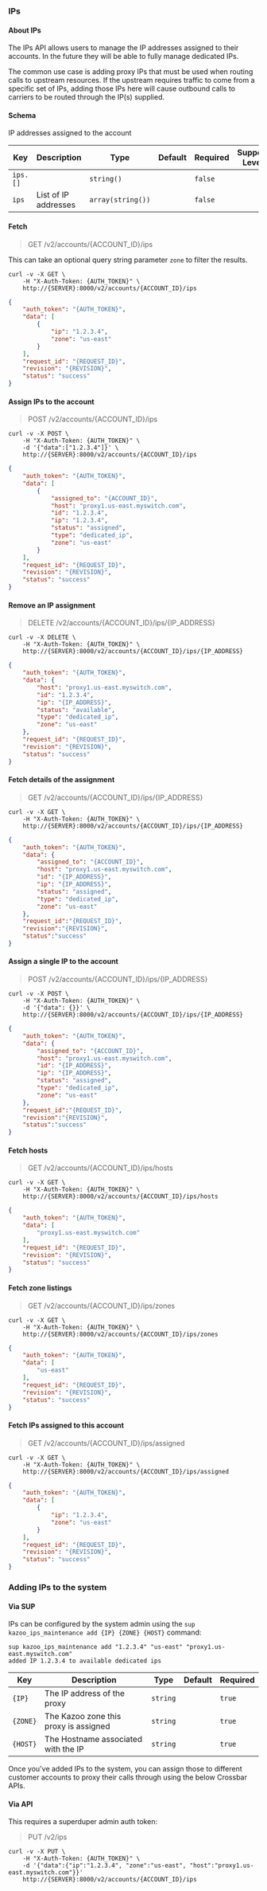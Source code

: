 ### IPs

#### About IPs

The IPs API allows users to manage the IP addresses assigned to their accounts. In the future they will be able to fully manage dedicated IPs.

The common use case is adding proxy IPs that must be used when routing calls to upstream resources. If the upstream requires traffic to come from a specific set of IPs, adding those IPs here will cause outbound calls to carriers to be routed through the IP(s) supplied.

#### Schema

IP addresses assigned to the account



Key | Description | Type | Default | Required | Support Level
--- | ----------- | ---- | ------- | -------- | -------------
`ips.[]` |   | `string()` |   | `false` |  
`ips` | List of IP addresses | `array(string())` |   | `false` |  



#### Fetch

> GET /v2/accounts/{ACCOUNT_ID}/ips

This can take an optional query string parameter `zone` to filter the results.

```shell
curl -v -X GET \
    -H "X-Auth-Token: {AUTH_TOKEN}" \
    http://{SERVER}:8000/v2/accounts/{ACCOUNT_ID}/ips
```

```json
{
    "auth_token": "{AUTH_TOKEN}",
    "data": [
        {
            "ip": "1.2.3.4",
            "zone": "us-east"
        }
    ],
    "request_id": "{REQUEST_ID}",
    "revision": "{REVISION}",
    "status": "success"
}
```

#### Assign IPs to the account

> POST /v2/accounts/{ACCOUNT_ID}/ips

```shell
curl -v -X POST \
    -H "X-Auth-Token: {AUTH_TOKEN}" \
    -d '{"data":["1.2.3.4"]}' \
    http://{SERVER}:8000/v2/accounts/{ACCOUNT_ID}/ips
```

```json
{
    "auth_token": "{AUTH_TOKEN}",
    "data": [
        {
            "assigned_to": "{ACCOUNT_ID}",
            "host": "proxy1.us-east.myswitch.com",
            "id": "1.2.3.4",
            "ip": "1.2.3.4",
            "status": "assigned",
            "type": "dedicated_ip",
            "zone": "us-east"
        }
    ],
    "request_id": "{REQUEST_ID}",
    "revision": "{REVISION}",
    "status": "success"
}
```

#### Remove an IP assignment

> DELETE /v2/accounts/{ACCOUNT_ID}/ips/{IP_ADDRESS}

```shell
curl -v -X DELETE \
    -H "X-Auth-Token: {AUTH_TOKEN}" \
    http://{SERVER}:8000/v2/accounts/{ACCOUNT_ID}/ips/{IP_ADDRESS}
```

```json
{
    "auth_token": "{AUTH_TOKEN}",
    "data": {
        "host": "proxy1.us-east.myswitch.com",
        "id": "1.2.3.4",
        "ip": "{IP_ADDRESS}",
        "status": "available",
        "type": "dedicated_ip",
        "zone": "us-east"
    },
    "request_id": "{REQUEST_ID}",
    "revision": "{REVISION}",
    "status": "success"
}
```

#### Fetch details of the assignment

> GET /v2/accounts/{ACCOUNT_ID}/ips/{IP_ADDRESS}

```shell
curl -v -X GET \
    -H "X-Auth-Token: {AUTH_TOKEN}" \
    http://{SERVER}:8000/v2/accounts/{ACCOUNT_ID}/ips/{IP_ADDRESS}
```

```json
{
    "auth_token": "{AUTH_TOKEN}",
    "data": {
        "assigned_to": "{ACCOUNT_ID}",
        "host": "proxy1.us-east.myswitch.com",
        "id": "{IP_ADDRESS}",
        "ip": "{IP_ADDRESS}",
        "status": "assigned",
        "type": "dedicated_ip",
        "zone": "us-east"
    },
    "request_id":"{REQUEST_ID}",
    "revision":"{REVISION}",
    "status":"success"
}
```

#### Assign a single IP to the account

> POST /v2/accounts/{ACCOUNT_ID}/ips/{IP_ADDRESS}

```shell
curl -v -X POST \
    -H "X-Auth-Token: {AUTH_TOKEN}" \
    -d '{"data": {}}' \
    http://{SERVER}:8000/v2/accounts/{ACCOUNT_ID}/ips/{IP_ADDRESS}
```

```json
{
    "auth_token": "{AUTH_TOKEN}",
    "data": {
        "assigned_to": "{ACCOUNT_ID}",
        "host": "proxy1.us-east.myswitch.com",
        "id": "{IP_ADDRESS}",
        "ip": "{IP_ADDRESS}",
        "status": "assigned",
        "type": "dedicated_ip",
        "zone": "us-east"
    },
    "request_id":"{REQUEST_ID}",
    "revision":"{REVISION}",
    "status":"success"
}
```

#### Fetch hosts

> GET /v2/accounts/{ACCOUNT_ID}/ips/hosts

```shell
curl -v -X GET \
    -H "X-Auth-Token: {AUTH_TOKEN}" \
    http://{SERVER}:8000/v2/accounts/{ACCOUNT_ID}/ips/hosts
```

```json
{
    "auth_token": "{AUTH_TOKEN}",
    "data": [
        "proxy1.us-east.myswitch.com"
    ],
    "request_id": "{REQUEST_ID}",
    "revision": "{REVISION}",
    "status": "success"
}
```

#### Fetch zone listings

> GET /v2/accounts/{ACCOUNT_ID}/ips/zones

```shell
curl -v -X GET \
    -H "X-Auth-Token: {AUTH_TOKEN}" \
    http://{SERVER}:8000/v2/accounts/{ACCOUNT_ID}/ips/zones
```

```json
{
    "auth_token": "{AUTH_TOKEN}",
    "data": [
        "us-east"
    ],
    "request_id": "{REQUEST_ID}",
    "revision": "{REVISION}",
    "status": "success"
}
```

#### Fetch IPs assigned to this account

> GET /v2/accounts/{ACCOUNT_ID}/ips/assigned

```shell
curl -v -X GET \
    -H "X-Auth-Token: {AUTH_TOKEN}" \
    http://{SERVER}:8000/v2/accounts/{ACCOUNT_ID}/ips/assigned
```

```json
{
    "auth_token": "{AUTH_TOKEN}",
    "data": [
        {
            "ip": "1.2.3.4",
            "zone": "us-east"
        }
    ],
    "request_id": "{REQUEST_ID}",
    "revision": "{REVISION}",
    "status": "success"
}
```


### Adding IPs to the system

#### Via SUP

IPs can be configured by the system admin using the `sup kazoo_ips_maintenance add {IP} {ZONE} {HOST}` command:

```shell
sup kazoo_ips_maintenance add "1.2.3.4" "us-east" "proxy1.us-east.myswitch.com"
added IP 1.2.3.4 to available dedicated ips
```

Key | Description | Type | Default | Required
--- | ----------- | ---- | ------- | --------
`{IP}` | The IP address of the proxy | `string` |   | `true`
`{ZONE}` | The Kazoo zone this proxy is assigned  | `string` |   | `true`
`{HOST}` | The Hostname associated with the IP | `string` | | `true`

Once you've added IPs to the system, you can assign those to different customer accounts to proxy their calls through using the below Crossbar APIs.

#### Via API

This requires a superduper admin auth token:

> PUT /v2/ips

```shell
curl -v -X PUT \
    -H "X-Auth-Token: {AUTH_TOKEN}" \
    -d '{"data":{"ip":"1.2.3.4", "zone":"us-east", "host":"proxy1.us-east.myswitch.com"}}'
    http://{SERVER}:8000/v2/accounts/{ACCOUNT_ID}/ips
```
